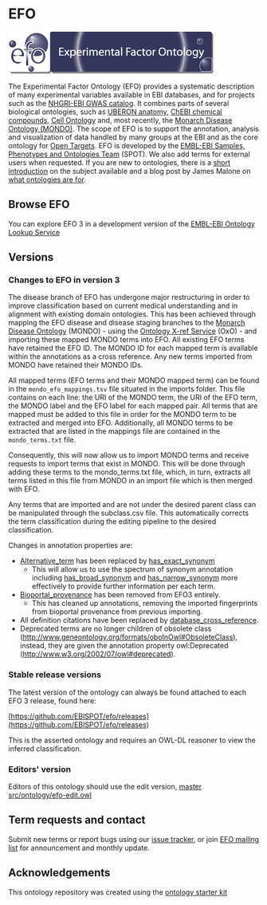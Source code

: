 # EFO

![alt text](efo.gif?raw=true)

The Experimental Factor Ontology (EFO) provides a systematic description of many experimental variables available in EBI databases, and for projects such as the [NHGRI-EBI GWAS catalog](https://www.ebi.ac.uk/gwas/). It combines parts of several biological ontologies, such as [UBERON anatomy](http://uberon.github.io/), [ChEBI chemical compounds](https://www.ebi.ac.uk/chebi/), [Cell Ontology](https://github.com/obophenotype/cell-ontology) and, most recently, the [Monarch Disease Ontology (MONDO)](http://obofoundry.org/ontology/mondo.html). The scope of EFO is to support the annotation, analysis and visualization of data handled by many groups at the EBI and as the core ontology for [Open Targets](http://www.opentargets.org/). EFO is developed by the [EMBL-EBI Samples, Phenotypes and Ontologies Team](http://www.ebi.ac.uk/about/spot-team) (SPOT). We also add terms for external users when requested. If you are new to ontologies, there is a [short introduction](http://ontogenesis.knowledgeblog.org/66) on the subject available and a blog post by James Malone on [what ontologies are for](http://drjamesmalone.blogspot.co.uk/2012/06/common-ontology-questions-1-what-is-it.html). 


## Browse EFO

You can explore EFO 3 in a development version of the [EMBL-EBI Ontology Lookup Service](http://35.241.144.112/ontologies/efo)

## Versions

### Changes to EFO in version 3

The disease branch of EFO has undergone major restructuring in order to improve classification based on current medical understanding and in alignment with existing domain ontologies. This has been achieved through mapping the EFO disease and disease staging branches to the [Monarch Disease Ontology](http://www.obofoundry.org/ontology/mondo.html) (MONDO) - using the [Ontology X-ref Service](https://www.ebi.ac.uk/spot/oxo/) (OxO) - and importing these mapped MONDO terms into EFO. All existing EFO terms have retained the EFO ID. The MONDO ID for each mapped term is available within the annotations as a cross reference. Any new terms imported from MONDO have retained their MONDO IDs. 

All mapped terms (EFO terms and their MONDO mapped term) can be found in the `mondo_efo_mappings.tsv` file situated in the imports folder. This file contains on each line: the URI of the MONDO term, the URI of the EFO term, the MONDO label and the EFO label for each mapped pair. All terms that are mapped must be added to this file in order for the MONDO term to be extracted and merged into EFO. Additionally, all MONDO terms to be extracted that are listed in the mappings file are contained in the `mondo_terms.txt` file.

Consequently, this will now allow us to import MONDO terms and receive requests to import terms that exist in MONDO. This will be done through adding these terms to the mondo_terms.txt file, which, in turn, extracts all terms listed in this file from MONDO in an import file which is then merged with EFO.

Any terms that are imported and are not under the desired parent class can be manipulated through the subclass.csv file. This automatically corrects the term classification during the editing pipeline to the desired classification.

Changes in annotation properties are:

- [Alternative_term](http://www.ebi.ac.uk/efo/alternative_term) has been replaced by [has_exact_synonym](http://www.geneontology.org/formats/oboInOwl#hasExactSynonym) 
     - This will allow us to use the spectrum of synonym annotation including [has_broad_synonym](http://www.geneontology.org/formats/oboInOwl#hasBroadSynonym) and [has_narrow_synonym](http://www.geneontology.org/formats/oboInOwl#hasNarrowSynonym) more effectively to provide further information per each term.
- [Bioportal_provenance](http://www.ebi.ac.uk/efo/bioportal_provenance) has been removed from EFO3 entirely. 
     - This has cleaned up annotations, removing the imported fingerprints from bioportal provenance from previous importing.
- All definition citations have been replaced by [database_cross_reference](http://www.geneontology.org/formats/oboInOwl#hasDbXref).
- Deprecated terms are no longer children of obsolete class (http://www.geneontology.org/formats/oboInOwl#ObsoleteClass), instead, they are given the annotation property owl:Deprecated (http://www.w3.org/2002/07/owl#deprecated). 

### Stable release versions

The latest version of the ontology can always be found attached to each EFO 3 release, found here:

[https://github.com/EBISPOT/efo/releases](https://github.com/EBISPOT/efo/releases)

This is the asserted ontology and requires an OWL-DL reasoner to view the inferred classification. 


### Editors' version

Editors of this ontology should use the edit version, [master src/ontology/efo-edit.owl](https://github.com/EBISPOT/efo/blob/master/src/ontology/efo-edit.owl)

## Term requests and contact

Submit new terms or report bugs using our [issue tracker](https://github.com/EBISPOT/efo/issues), or join [EFO mailing list](https://listserver.ebi.ac.uk/mailman/listinfo/efo-users) for announcement and monthly update.

## Acknowledgements

This ontology repository was created using the [ontology starter kit](https://github.com/INCATools/ontology-starter-kit) 
